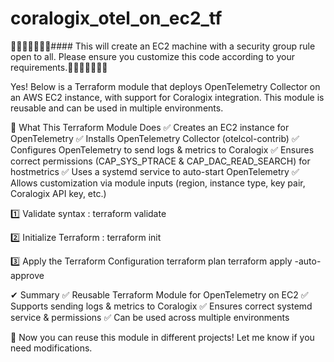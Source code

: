 # coralogix_otel_on_ec2_tf
🔴🔴🔴🔴🔴🔴🔴#### This will create an EC2 machine with a security group rule open to all. Please ensure you customize this code according to your requirements.🔴🔴🔴🔴🔴🔴🔴


Yes! Below is a Terraform module that deploys OpenTelemetry Collector on an AWS EC2 instance, with support for Coralogix integration. This module is reusable and can be used in multiple environments.

🚀 What This Terraform Module Does
✅ Creates an EC2 instance for OpenTelemetry
✅ Installs OpenTelemetry Collector (otelcol-contrib)
✅ Configures OpenTelemetry to send logs & metrics to Coralogix
✅ Ensures correct permissions (CAP_SYS_PTRACE & CAP_DAC_READ_SEARCH) for hostmetrics
✅ Uses a systemd service to auto-start OpenTelemetry
✅ Allows customization via module inputs (region, instance type, key pair, Coralogix API key, etc.)

1️⃣ Validate syntax : 
terraform validate

2️⃣ Initialize Terraform : 
terraform init

3️⃣ Apply the Terraform Configuration
terraform plan
terraform apply -auto-approve


✔ Summary
✅ Reusable Terraform Module for OpenTelemetry on EC2
✅ Supports sending logs & metrics to Coralogix
✅ Ensures correct systemd service & permissions
✅ Can be used across multiple environments

🚀 Now you can reuse this module in different projects! Let me know if you need modifications.
